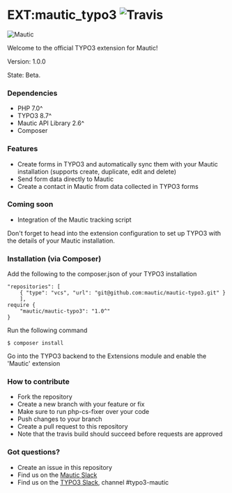 EXT:mautic_typo3 ![Travis](https://travis-ci.org/mautic/mautic-typo3.svg?branch=master "Travis build")
===========
![Mautic](http://i.imgur.com/g56p37X.jpg "Mautic Open Source Marketing Automation together with the CMS power of TYPO3")

Welcome to the official TYPO3 extension for Mautic!

Version: 1.0.0

State: Beta.

### Dependencies
* PHP 7.0^
* TYPO3 8.7^
* Mautic API Library 2.6^
* Composer

### Features
* Create forms in TYPO3 and automatically sync them with your Mautic installation (supports create, duplicate, edit and delete)
* Send form data directly to Mautic
* Create a contact in Mautic from data collected in TYPO3 forms

### Coming soon
* Integration of the Mautic tracking script

Don't forget to head into the extension configuration to set up TYPO3 with the details of your Mautic installation.

### Installation (via Composer)
Add the following to the composer.json of your TYPO3 installation
```
"repositories": [
    { "type": "vcs", "url": "git@github.com:mautic/mautic-typo3.git" }
	],
require {
    "mautic/mautic-typo3": "1.0^"
}
```

Run the following command

    $ composer install
    
Go into the TYPO3 backend to the Extensions module and enable the 'Mautic' extension

### How to contribute
* Fork the repository
* Create a new branch with your feature or fix
* Make sure to run php-cs-fixer over your code
* Push changes to your branch
* Create a pull request to this repository
* Note that the travis build should succeed before requests are approved

### Got questions?
* Create an issue in this repository
* Find us on the [Mautic Slack](https://mautic.slack.com)
* Find us on the [TYPO3 Slack](https://typo3.slack.com), channel #typo3-mautic